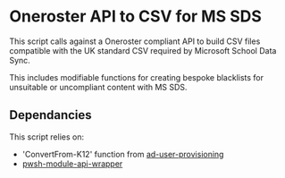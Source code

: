 # Oneroster API to CSV for MS SDS

This script calls against a Oneroster compliant API to build CSV files compatible with the UK standard CSV required by Microsoft School Data Sync.  

This includes modifiable functions for creating bespoke blacklists for unsuitable or uncompliant content with MS SDS.

## Dependancies

This script relies on:  
* 'ConvertFrom-K12' function from [ad-user-provisioning](https://github.com/the-glasgow-academy/ad-user-provisioning)
* [pwsh-module-api-wrapper](https://github.com/the-glasgow-academy/pwsh-module-api-wrapper)
